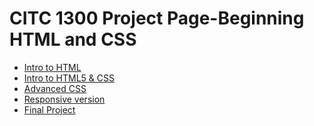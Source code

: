# CITC 1300 Project Page-Beginning HTML and CSS

<ul>
    <li><a href="Intro_to_HTML/index.html" target="_blank">Intro to HTML</a></li>
    <li><a href="HTML5_intro_to_css/index.html" target="_blank">Intro to HTML5 & CSS</a></li>
    <li><a href="adv_css/index.html" target="_blank">Advanced CSS</a></li>
    <li><a href="responsive/index.html" target="_blank">Responsive version</a></li>
    <li><a href="Final_project/index.html" target="_blank">Final Project</a></li>
    
</ul>